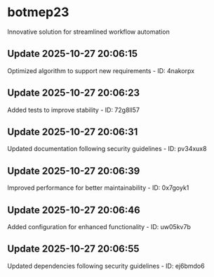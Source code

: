 # botmep23
Innovative solution for streamlined workflow automation

## Update 2025-10-27 20:06:15
Optimized algorithm to support new requirements - ID: 4nakorpx


## Update 2025-10-27 20:06:23
Added tests to improve stability - ID: 72g8ll57


## Update 2025-10-27 20:06:31
Updated documentation following security guidelines - ID: pv34xux8


## Update 2025-10-27 20:06:39
Improved performance for better maintainability - ID: 0x7goyk1


## Update 2025-10-27 20:06:46
Added configuration for enhanced functionality - ID: uw05kv7b


## Update 2025-10-27 20:06:55
Updated dependencies following security guidelines - ID: ej6bmdo6

